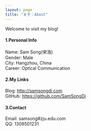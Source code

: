 ```yaml
---
layout: page
title: "关于：About"
---
```

Welcome to visit my blog!

#### 1.Personal Info
Name: Sam Song(宋浩)  
Gender: Male  
City: Hangzhou, China  
Career: Optical Communication  

#### 2.My Links
Blog: <http://samsongdi.com>  
GitHub: <https://github.com/SamSongDi>  


#### 3.Contact
Email: samsong#zju.edu.com  
QQ: 1308501231 

